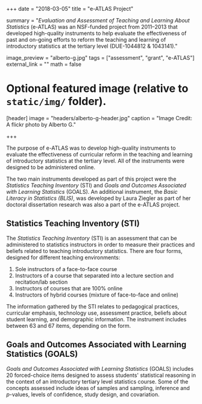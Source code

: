 +++
date = "2018-03-05"
title = "e-ATLAS Project"

summary = "*Evaluation and Assessment of Teaching and Learning About Statistics* (e-ATLAS) was an NSF-funded project from 2011&ndash;2013 that developed high-quality instruments to help evaluate the effectiveness of past and on-going efforts to reform the teaching and learning of introductory statistics at the tertiary level (DUE-1044812 &amp; 1043141)."

image_preview = "alberto-g.jpg"
tags = ["assessment", "grant", "e-ATLAS"]
external_link = ""
math = false

# Optional featured image (relative to `static/img/` folder).
[header]
image = "headers/alberto-g-header.jpg"
caption = "Image Credit: A flickr photo by Alberto G."

+++

The purpose of e-ATLAS was to develop high-quality instruments to evaluate the effectiveness of curricular reform in the teaching and learning of introductory statistics at the tertiary level. All of the instruments were designed to be administered online. 

The two main instruments developed as part of this project were the *Statistics Teaching Inventory* (STI) and *Goals and Outcomes Associated with Learning Statistics* (GOALS). An additional instrument, the *Basic Literacy in Statistics (BLIS)*, was developed by Laura Ziegler as part of her doctoral dissertation research was also a part of the e-ATLAS project.

## Statistics Teaching Inventory (STI)

The *Statistics Teaching Inventory* (STI) is an assessment that can be administered to statistics instructors in order to measure their practices and beliefs related to teaching introductory statistics. There are four forms, designed for different teaching environments: 
1. Sole instructors of a face-to-face course
2. Instructors of a course that separated into a lecture section and recitation/lab section
3. Instructors of courses that are 100% online
4. Instructors of hybrid courses (mixture of face-to-face and online)

The information gathered by the STI relates to pedagogical practices, curricular emphasis, technology use, assessment practice, beliefs about student learning, and demographic information. The instrument includes between 63 and 67 items, depending on the form.

## Goals and Outcomes Associated with Learning Statistics (GOALS)

*Goals and Outcomes Associated with Learning Statistics* (GOALS) includes 20 forced-choice items designed to assess students' statistical reasoning in the context of an introductory tertiary level statistics course. Some of the concepts assessed include ideas of samples and sampling, inference and $p$-values, levels of confidence, study design, and covariation.


